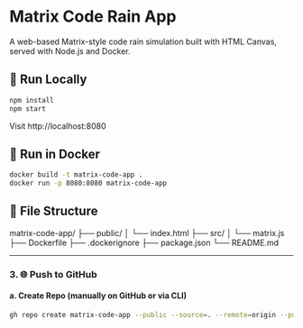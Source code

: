 # Matrix Code Rain App

A web-based Matrix-style code rain simulation built with HTML Canvas, served with Node.js and Docker.

## 🔧 Run Locally

```bash
npm install
npm start
```

Visit http://localhost:8080

## 🐳 Run in Docker

```bash
docker build -t matrix-code-app .
docker run -p 8080:8080 matrix-code-app
```

## 📁 File Structure

matrix-code-app/
├── public/
│   └── index.html
├── src/
│   └── matrix.js
├── Dockerfile
├── .dockerignore
├── package.json
└── README.md

---

### 3. 🌐 Push to GitHub

#### a. Create Repo (manually on GitHub or via CLI)

```bash
gh repo create matrix-code-app --public --source=. --remote=origin --push
```
